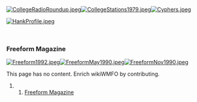 [![CollegeRadioRoundup.jpeg](https://wiki.wmfo.org/@api/deki/files/240/=CollegeRadioRoundup.jpeg?size=webview)](https://wiki.wmfo.org/@api/deki/files/240/=CollegeRadioRoundup.jpeg "CollegeRadioRoundup.jpeg")[![CollegeStations1979.jpeg](https://wiki.wmfo.org/@api/deki/files/241/=CollegeStations1979.jpeg?size=webview)](https://wiki.wmfo.org/@api/deki/files/241/=CollegeStations1979.jpeg "CollegeStations1979.jpeg")[![Cyphers.jpeg](https://wiki.wmfo.org/@api/deki/files/242/=Cyphers.jpeg?size=webview)](https://wiki.wmfo.org/@api/deki/files/242/=Cyphers.jpeg "Cyphers.jpeg")

[![HankProfile.jpeg](https://wiki.wmfo.org/@api/deki/files/243/=HankProfile.jpeg?size=webview)](https://wiki.wmfo.org/@api/deki/files/243/=HankProfile.jpeg "HankProfile.jpeg")

 

### Freeform Magazine 

[![Freeform1992.jpeg](https://wiki.wmfo.org/@api/deki/files/244/=Freeform1992.jpeg?size=webview)](https://wiki.wmfo.org/@api/deki/files/244/=Freeform1992.jpeg "Freeform1992.jpeg")[![FreeformMay1990.jpeg](https://wiki.wmfo.org/@api/deki/files/247/=FreeformMay1990.jpeg?size=webview)](https://wiki.wmfo.org/@api/deki/files/247/=FreeformMay1990.jpeg "FreeformMay1990.jpeg")[![FreeformNov1990.jpeg](https://wiki.wmfo.org/@api/deki/files/246/=FreeformNov1990.jpeg?size=webview)](https://wiki.wmfo.org/@api/deki/files/246/=FreeformNov1990.jpeg "FreeformNov1990.jpeg")

This page has no content. Enrich wikiWMFO by contributing.

1.  1. [Freeform Magazine](#Freeform_Magazine)

